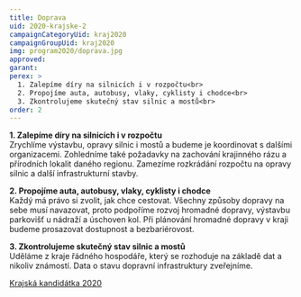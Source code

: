 ```yaml
---
title: Doprava
uid: 2020-krajske-2
campaignCategoryUid: kraj2020
campaignGroupUid: kraj2020
img: program2020/doprava.jpg
approved:
garant:
perex: >
  1. Zalepíme díry na silnicích i v rozpočtu<br>
  2. Propojíme auta, autobusy, vlaky, cyklisty i chodce<br>
  3. Zkontrolujeme skutečný stav silnic a mostů<br>
order: 2
---
```


**1. Zalepíme díry na silnicích i v rozpočtu**<br>
Zrychlíme výstavbu, opravy silnic i mostů a budeme je koordinovat s dalšími organizacemi. Zohledníme také požadavky na zachování krajinného rázu a přírodních lokalit daného regionu. Zamezíme rozkrádání rozpočtu na opravy silnic a další infrastrukturní stavby.

**2. Propojíme auta, autobusy, vlaky, cyklisty i chodce**<br>
Každý má právo si zvolit, jak chce cestovat. Všechny způsoby dopravy na sebe musí navazovat, proto podpoříme rozvoj hromadné dopravy, výstavbu parkovišť u nádraží a úschoven kol. Při plánování hromadné dopravy v kraji budeme prosazovat dostupnost a bezbariérovost.

**3. Zkontrolujeme skutečný stav silnic a mostů**<br>
Uděláme z kraje řádného hospodáře, který se rozhoduje na základě dat a nikoliv známostí. Data o stavu dopravní infrastruktury zveřejníme.

[Krajská kandidátka 2020](/volby/2020/krajske/)

